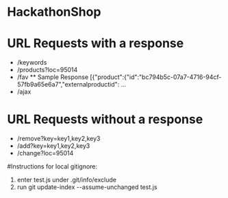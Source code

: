 HackathonShop
=============


# URL Requests with a response

* /keywords
* /products?loc=95014
* /fav
** Sample Response
[{"product":{"id":"bc794b5c-07a7-4716-94cf-57fb9a65e6a7","externalproductid": ...
* /ajax

# URL Requests without a response

* /remove?key=key1,key2,key3
* /add?key=key1,key2,key3
* /change?loc=95014

#Instructions for local gitignore:
1) enter test.js under .git/info/exclude
2) run git update-index --assume-unchanged test.js
